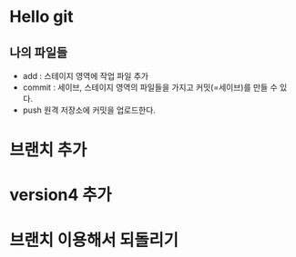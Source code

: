 # Hello git

## 나의 파일들

- add : 스테이지 영역에 작업 파일 추가
- commit : 세이브, 스테이지 영역의 파일들을 가지고 커밋(=세이브)를 만들 수 있다.
- push 원격 저장소에 커밋을 업로드한다.
# 브랜치 추가

# version4 추가

# 브랜치 이용해서 되돌리기